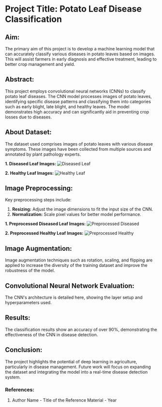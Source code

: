 
# Project Title: Potato Leaf Disease Classification

## Aim:
The primary aim of this project is to develop a machine learning model that can accurately classify various diseases in potato leaves based on images. This will assist farmers in early diagnosis and effective treatment, leading to better crop management and yield.

## Abstract:
This project employs convolutional neural networks (CNNs) to classify potato leaf diseases. The CNN model processes images of potato leaves, identifying specific disease patterns and classifying them into categories such as early blight, late blight, and healthy leaves. The model demonstrates high accuracy and can significantly aid in preventing crop losses due to diseases.

## About Dataset:
The dataset used comprises images of potato leaves with various disease symptoms. These images have been collected from multiple sources and annotated by plant pathology experts.

**1. Diseased Leaf Images:**
![Diseased Leaf](https://path/to/diseased_leaf_image.jpg)

**2. Healthy Leaf Images:**
![Healthy Leaf](https://path/to/healthy_leaf_image.jpg)

## Image Preprocessing:
Key preprocessing steps include:
1. **Resizing:** Adjust the image dimensions to fit the input size of the CNN.
2. **Normalization:** Scale pixel values for better model performance.

**1. Preprocessed Diseased Leaf Images:**
![Preprocessed Diseased](https://path/to/preprocessed_diseased_image.jpg)

**2. Preprocessed Healthy Leaf Images:**
![Preprocessed Healthy](https://path/to/preprocessed_healthy_image.jpg)

## Image Augmentation:
Image augmentation techniques such as rotation, scaling, and flipping are applied to increase the diversity of the training dataset and improve the robustness of the model.

## Convolutional Neural Network Evaluation:
The CNN's architecture is detailed here, showing the layer setup and hyperparameters used.

## Results:
The classification results show an accuracy of over 90%, demonstrating the effectiveness of the CNN in disease detection.

## Conclusion:
The project highlights the potential of deep learning in agriculture, particularly in disease management. Future work will focus on expanding the dataset and integrating the model into a real-time disease detection system.

### References:
1. Author Name - Title of the Reference Material - Year
